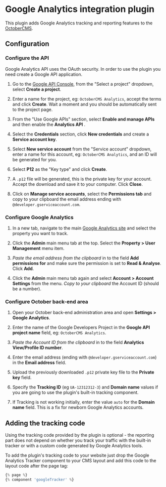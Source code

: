 # Google Analytics integration plugin

This plugin adds Google Analytics tracking and reporting features to the [OctoberCMS](http://octobercms.com).

## Configuration

### Configure the API

Google Analytics API uses the OAuth security. In order to use the plugin you need create a Google API application.

1. Go to the [Google API Console](https://cloud.google.com/console/project), from the "Select a project" dropdown, select **Create a project**.

1. Enter a name for the project, eg: `OctoberCMS Analytics`, accept the terms and click **Create**. Wait a moment and you should be automatically sent to the project page.

1. From the "Use Google APIs" section, select **Enable and manage APIs** and then enable the **Analytics API** .

1. Select the **Credentials** section, click **New credentials** and create a **Service account key**.

1. Select **New service account** from the "Service account" dropdown, enter a name for this account, eg: `OctoberCMS Analytics`, and an ID will be generated for you.

1. Select **P12** as the "Key type" and click **Create**.

1. A `.p12` file will be generated, this is the private key for your account. Accept the download and save it to your computer. Click **Close**.

1. Click on **Manage service accounts**, select the **Permissions tab** and copy to your clipboard the email address ending with `@developer.gserviceaccount.com`.

### Configure Google Analytics

1. In a new tab, navigate to the main [Google Analytics site](https://www.google.com/analytics/web/) and select the property you want to track.

1. Click the **Admin** main menu tab at the top. Select the **Property > User Management** menu item.

1. *Paste the email address from the clipboard* in to the field **Add permissions for** and make sure the permission is set to **Read & Analyse**. Click **Add**.

1. Click the **Admin** main menu tab again and select **Account > Account Settings** from the menu. *Copy to your clipboard* the Account ID (should be a number).

### Configure October back-end area

1. Open your October back-end administration area and open **Settings > Google Analytics**. 

1. Enter the name of the Google Developers Project in the **Google API project name** field, eg: `OctoberCMS Analytics`.

1. *Paste the Account ID from the clipboard* in to the field **Analytics View/Profile ID number**.

1. Enter the email address (ending with `@developer.gserviceaccount.com`) in the **Email address** field.

1. Upload the previously downloaded `.p12` private key file to the **Private key** field.

1. Specify the **Tracking ID** (eg `UA-12312312-3`) and **Domain name** values if you are going to use the plugin's built-in tracking component.

1. If Tracking is not working initially, enter the value `auto` for the **Domain name** field. This is a fix for newborn Google Analytics accounts.

## Adding the tracking code

Using the tracking code provided by the plugin is optional - the reporting part does not depend on whether you track your traffic with the built-in tracker or with a custom code generated by Google Analytics tools. 

To add the plugin's tracking code to your website just drop the Google Analytics Tracker component to your CMS layout and add this code to the layout code after the page tag:

```php
{% page %}
{% component 'googleTracker' %}
```
